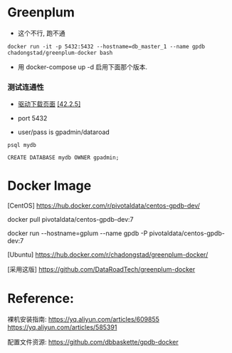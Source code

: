 Greenplum
==

- 这个不行, 跑不通 
```
docker run -it -p 5432:5432 --hostname=db_master_1 --name gpdb chadongstad/greenplum-docker bash
```

- 用 docker-compose up -d 启用下面那个版本.

### 测试连通性

- [驱动下载页面](https://jdbc.postgresql.org/download.html)  [[42.2.5]](https://jdbc.postgresql.org/download/postgresql-42.2.5.jre6.jar)



- port 5432 

- user/pass is gpadmin/dataroad

```
psql mydb

CREATE DATABASE mydb OWNER gpadmin;
```
Docker Image
==
[CentOS]
https://hub.docker.com/r/pivotaldata/centos-gpdb-dev/

docker pull pivotaldata/centos-gpdb-dev:7

docker run    --hostname=gplum  --name gpdb -P  pivotaldata/centos-gpdb-dev:7

[Ubuntu]
https://hub.docker.com/r/chadongstad/greenplum-docker/

[采用这版]
https://github.com/DataRoadTech/greenplum-docker

Reference:
==

裸机安装指南:
https://yq.aliyun.com/articles/609855
https://yq.aliyun.com/articles/585391

配置文件资源:
https://github.com/dbbaskette/gpdb-docker